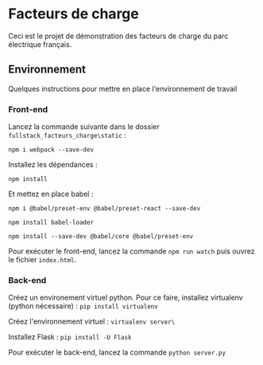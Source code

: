 # Facteurs de charge

Ceci est le projet de démonstration des facteurs de charge du parc électrique français.

## Environnement

Quelques instructions pour mettre en place l'environnement de travail

### Front-end

Lancez la commande suivante dans le dossier `fullstack_facteurs_charge\static` :

```npm i webpack --save-dev```

Installez les dépendances :

```npm install```

Et mettez en place babel :

```npm i @babel/preset-env @babel/preset-react --save-dev```

```npm install babel-loader```

```npm install --save-dev @babel/core @babel/preset-env```

Pour exécuter le front-end, lancez la commande
```npm run watch```
puis ouvrez le fichier `index.html`.

### Back-end

Créez un environement virtuel python. Pour ce faire, installez virtualenv (python nécessaire) :
```pip install virtualenv```

Créez l'environnement virtuel :
```virtualenv server\```

Installez Flask :
```pip install -U Flask```

Pour exécuter le back-end, lancez la commande
```python server.py```
